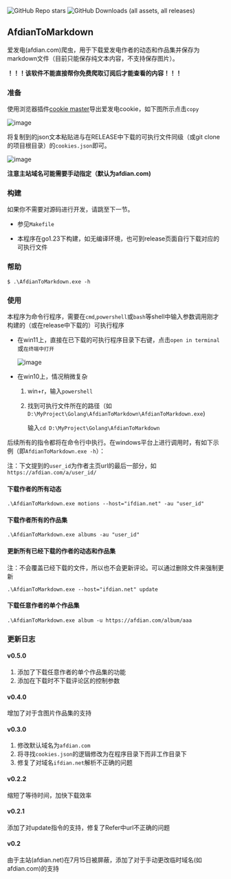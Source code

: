 ![GitHub Repo stars](https://img.shields.io/github/stars/PhiFever/AfdianToMarkdown)
![GitHub Downloads (all assets, all releases)](https://img.shields.io/github/downloads/PhiFever/AfdianToMarkdown/total)
## AfdianToMarkdown

爱发电(afdian.com)爬虫，用于下载爱发电作者的动态和作品集并保存为markdown文件（目前只能保存纯文本内容，不支持保存图片）。

**！！！该软件不能直接帮你免费爬取订阅后才能查看的内容！！！**

### 准备

使用浏览器插件[cookie master](https://chromewebstore.google.com/detail/cookie-master/jahkihogapggenanjnlfdcbgmldngnfl)导出爱发电cookie，如下图所示点击`copy`

![image](https://github.com/user-attachments/assets/d27b0f59-95c0-4080-97b9-d544d5424a33)

将复制到的json文本粘贴进与在RELEASE中下载的可执行文件同级（或git clone的项目根目录）的`cookies.json`即可。

![image](https://github.com/user-attachments/assets/3c9a4a26-fa94-4c38-a69d-359a536446b1)

**注意主站域名可能需要手动指定（默认为afdian.com)**

### 构建

如果你不需要对源码进行开发，请跳至下一节。

- 参见`Makefile`

- 本程序在go1.23下构建，如无编译环境，也可到release页面自行下载对应的可执行文件

### 帮助
```
$ .\AfdianToMarkdown.exe -h
```

### 使用

本程序为命令行程序，需要在`cmd`,`powershell`或`bash`等shell中输入参数调用刚才构建的（或在release中下载的）可执行程序

- 在win11上，直接在已下载的可执行程序目录下右键，点击`open in terminal`或`在终端中打开`

  ![image](https://github.com/user-attachments/assets/94013988-2579-4fe2-a4b2-5245ad4501da)

- 在win10上，情况稍微复杂

  1. win+r，输入`powershell`

  2. 找到可执行文件所在的路径（如`D:\MyProject\Golang\AfdianToMarkdown\AfdianToMarkdown.exe`)

     输入`cd D:\MyProject\Golang\AfdianToMarkdown`

后续所有的指令都将在命令行中执行。在windows平台上进行调用时，有如下示例（即`AfdianToMarkdown.exe -h`）：

注：下文提到的`user_id`为作者主页url的最后一部分，如`https://afdian.com/a/user_id/`

#### 下载作者的所有动态

```shell
.\AfdianToMarkdown.exe motions --host="ifdian.net" -au "user_id" 
```

#### 下载作者所有的作品集

```shell
.\AfdianToMarkdown.exe albums -au "user_id" 
```

#### 更新所有已经下载的作者的动态和作品集
注：不会覆盖已经下载的文件，所以也不会更新评论。可以通过删除文件来强制更新

```shell
.\AfdianToMarkdown.exe --host="ifdian.net" update
```

#### 下载任意作者的单个作品集

```shell
.\AfdianToMarkdown.exe album -u https://afdian.com/album/aaa
```

### 更新日志

#### v0.5.0

1. 添加了下载任意作者的单个作品集的功能
2. 添加在下载时不下载评论区的控制参数

#### v0.4.0
增加了对于含图片作品集的支持

#### v0.3.0
1. 修改默认域名为`afdian.com`
2. 将寻找`cookies.json`的逻辑修改为在程序目录下而非工作目录下
3. 修复了对域名`ifdian.net`解析不正确的问题

#### v0.2.2

缩短了等待时间，加快下载效率

#### v0.2.1

添加了对update指令的支持，修复了Refer中url不正确的问题

#### v0.2
由于主站(afdian.net)在7月15日被屏蔽，添加了对于手动更改临时域名(如afdian.com)的支持
